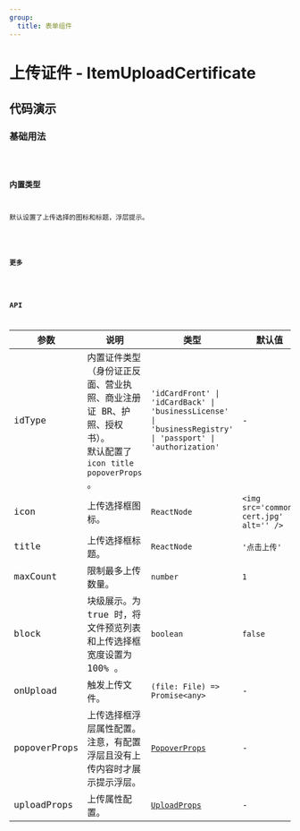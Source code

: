 ```yaml
---
group:
  title: 表单组件
---
```


# 上传证件 - ItemUploadCertificate

## 代码演示

### 基础用法

<code src='../../src/demos/ItemUploadCertificate/demos/basic.tsx' />

### 内置类型

默认设置了上传选择的图标和标题，浮层提示。

<code src='../../src/demos/ItemUploadCertificate/demos/built-in.tsx' />

### 更多

<code src='../../src/demos/ItemUploadCertificate/demos/more.tsx' />

## API

| 参数 | 说明 | 类型 | 默认值 |
| --- | --- | --- | --- |
| idType | 内置证件类型（身份证正反面、营业执照、商业注册证 BR、护照、授权书）。<br/>默认配置了 `icon` `title` `popoverProps` 。 | `'idCardFront' \| 'idCardBack' \| 'businessLicense' \| 'businessRegistry' \| 'passport' \| 'authorization'` | - |
| icon | 上传选择框图标。 | `ReactNode` | `<img src='common-cert.jpg' alt='' />` |
| title | 上传选择框标题。 | `ReactNode` | `'点击上传'` |
| maxCount | 限制最多上传数量。 | `number` | `1` |
| block | 块级展示。为 true 时，将文件预览列表和上传选择框宽度设置为 100% 。 | `boolean` | `false` |
| onUpload | 触发上传文件。 | `(file: File) => Promise<any>` | - |
| popoverProps | 上传选择框浮层属性配置。注意，有配置浮层且没有上传内容时才展示提示浮层。 | [`PopoverProps`](https://ant-design.gitee.io/components/popover-cn/#API) | - |
| uploadProps | 上传属性配置。 | [`UploadProps`](https://ant-design.gitee.io/components/upload-cn/#API) | - |
